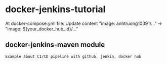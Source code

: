 # docker-jenkins-tutorial
  At docker-compose.yml file: Update content "image: anhtruong10391/..." -> "image: ${your_docker_hub_id}/..."
## docker-jenkins-maven module
    Example about CI/CD pipeline with github, jenkin, docker hub
    
